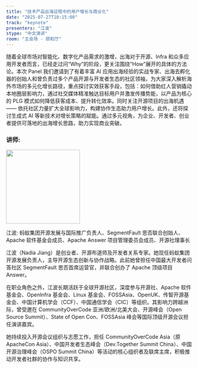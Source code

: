 ```yaml
---
title: "技术产品出海征程中的用户增长与商业化"
date: "2025-07-27T10:15:00"
track: "keynote"
presenters: "江波"
stype: "中文演讲"
room: "主会场 - 颐和厅"
---
```


随着全球市场对智能化、数字化产品需求的激增，出海对于开源、Infra 和众多应用开发者而言，已经走过问“Why”的阶段，更关注围绕“How”展开的具体的方法论。本次 Panel 我们邀请到了有着丰富 AI 应用出海经验的实战专家、出海去孵化器的创始人和曾负责过多个产品开源与开发者生态的社区领袖，为大家深入解析海外市场的多元化增长路径，重点探讨实效获客手段，包括：如何借助红人营销撬动本地圈层影响力，通过社交媒体精准触达目标用户并激发传播势能，以产品为核心的 PLG 模式如何降低获客成本、提升转化效率。同时关注开源项目的出海机遇 —— 依托社区力量扩大全球影响力，构建协作生态助力用户增长。​
此外，还将探讨生成式 AI 等新技术对增长策略的赋能。通过多元视角，为企业、开发者、创业者提供可落地的出海增长思路，助力实现商业突破。

### 讲师:


<img src="https://sessionize.com/image/00dc-400o400o1-7dzjByYrM7ojcnRwv5V2hf.jpg" width="200" /><br/>

江波: 蚂蚁集团开源发展与国际推广负责人、SegmentFault 思否联合创始人、Apache 软件基金会成员、Apache Answer 项目管理委员会成员、开源社理事长

江波（Nadia Jiang）是创业者、开源布道师及开发者关系专家。她现任蚂蚁集团开源发展负责人，主导开源生态创新与协作战略。此前她曾担任中国最大开发者问答社区 SegmentFault 思否首席运营官，并联合创办了 Apache 顶级项目 Answer。

在职业角色之外，江波长期活跃于全球开源社区，深度参与开源社、Apache 软件基金会、OpenInfra 基金会、Linux 基金会、FOSSAsia、OpenUK、传智开源基金会、中国计算机学会（CCF）、中国通信学会（CIC）等组织。其影响力跨越洲际，曾受邀在 CommunityOverCode 亚洲/欧洲/北美大会、开源峰会（Open Source Summit）、State of Open Con、FOSSAsia 峰会等国际顶级开源会议担任演讲嘉宾。

她持续投入开源会议组织与志愿工作，担任 CommunityOverCode Asia（原 ApacheCon Asia）、中国开发者生态峰会（Dev.Together Summit China）、中国开源治理峰会（OSPO Summit China）等活动的核心组织者及联席主席，积极推动开发者社群的协作与知识共享。